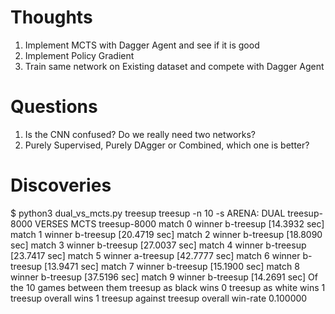 Thoughts
========

1. Implement MCTS with Dagger Agent and see if it is good
1. Implement Policy Gradient
1. Train same network on Existing dataset and compete with Dagger Agent

Questions
=========

1. Is the CNN confused? Do we really need two networks?
1. Purely Supervised, Purely DAgger or Combined, which one is better?

Discoveries
===========
$ python3 dual_vs_mcts.py treesup treesup -n 10 -s
ARENA: DUAL treesup-8000 VERSES MCTS treesup-8000
match 0 winner b-treesup [14.3932 sec]
match 1 winner b-treesup [20.4719 sec]
match 2 winner b-treesup [18.8090 sec]
match 3 winner b-treesup [27.0037 sec]
match 4 winner b-treesup [23.7417 sec]
match 5 winner a-treesup [42.7777 sec]
match 6 winner b-treesup [13.9471 sec]
match 7 winner b-treesup [15.1900 sec]
match 8 winner b-treesup [37.5196 sec]
match 9 winner b-treesup [14.2691 sec]
Of the 10 games between them
  treesup as black wins 0
  treesup as white wins 1
  treesup overall wins 1
  treesup against treesup overall win-rate 0.100000

